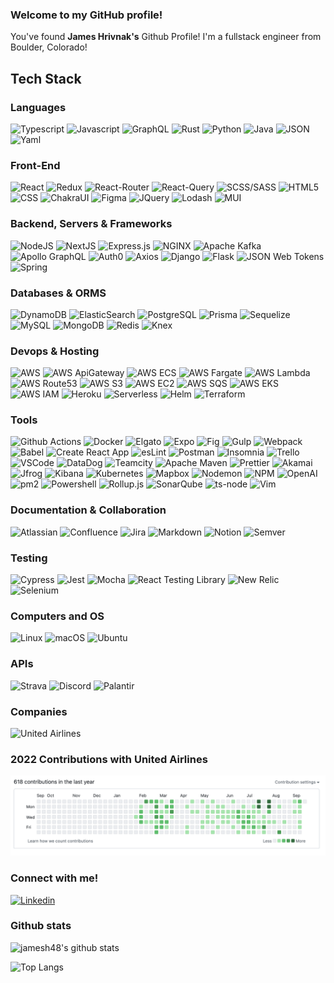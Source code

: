 ### Welcome to my GitHub profile!

<p>
  You've found <strong>James Hrivnak's</strong> Github Profile! I'm a fullstack engineer from Boulder, Colorado!
</p>

## Tech Stack


### Languages

<p>
  <img alt="Typescript" src="https://img.shields.io/badge/typescript-%23007ACC.svg?style=for-the-badge&logo=typescript&logoColor=white"/> 
  
  <img alt="Javascript" src="https://img.shields.io/badge/JavaScript-F7DF1E?logo=JavaScript&logoColor=black&style=for-the-badge" />
  
  <img alt="GraphQL" src="https://img.shields.io/badge/-GraphQL-E10098?style=for-the-badge&logo=graphql&logoColor=white" />
  
  <img alt="Rust" src="https://img.shields.io/badge/rust-%23000000.svg?style=for-the-badge&logo=rust&logoColor=white"/>
  
  <img alt="Python" src="https://img.shields.io/badge/python-3670A0?style=for-the-badge&logo=python&logoColor=ffdd54" />

  <img alt="Java" src="https://img.shields.io/badge/Java-ED8B00?style=for-the-badge&logo=openjdk&logoColor=white" />

  <img alt="JSON" src="https://img.shields.io/badge/JSON-000?logo=json&logoColor=fff&style=for-the-badge" />

  <img alt="Yaml" src="https://img.shields.io/badge/YAML-CB171E?logo=yaml&logoColor=fff&style=for-the-badge" /> 
</p>

### Front-End

<p>
  <img alt="React" src="https://img.shields.io/badge/React-61DAFB?logo=react&logoColor=black&style=for-the-badge" />

  <img alt="Redux" src="https://img.shields.io/badge/redux-%23593d88.svg?style=for-the-badge&logo=redux&logoColor=white"/>

  <img alt="React-Router" src="https://img.shields.io/badge/React_Router-CA4245?style=for-the-badge&logo=react-router&logoColor=white" />

  <img alt="React-Query" src="https://img.shields.io/badge/-React%20Query-FF4154?style=for-the-badge&logo=react%20query&logoColor=white"/>
  
  <img alt="SCSS/SASS" src="https://img.shields.io/badge/SASS-hotpink.svg?style=for-the-badge&logo=SASS&logoColor=white"/>
  
  <img alt="HTML5" src="https://img.shields.io/badge/html5-%23E34F26.svg?style=for-the-badge&logo=html5&logoColor=white" />

  <img alt="CSS" src="https://img.shields.io/badge/CSS-1572B6?logo=css3&logoColor=white&style=for-the-badge" />

  <img alt="ChakraUI" src="https://img.shields.io/badge/Chakra%20UI-319795?logo=chakraui&logoColor=fff&style=for-the-badge" />

  <img alt="Figma" src="https://img.shields.io/badge/Figma-F24E1E?logo=figma&logoColor=fff&style=for-the-badge" />

  <img alt="JQuery" src="https://img.shields.io/badge/jQuery-0769AD?logo=jquery&logoColor=fff&style=for-the-badge" />

  <img alt="Lodash" src="https://img.shields.io/badge/Lodash-3492FF?logo=lodash&logoColor=fff&style=for-the-badge" />

  <img alt="MUI" src="https://img.shields.io/badge/MUI-007FFF?logo=mui&logoColor=fff&style=for-the-badge" />
</p>

### Backend, Servers & Frameworks

<p>
  <img alt="NodeJS" src="https://img.shields.io/badge/NodeJS-088A51?logo=Node.js&logoColor=white&style=for-the-badge" />

  <img alt="NextJS" src="https://img.shields.io/badge/Next-black?style=for-the-badge&logo=next.js&logoColor=white" />
  
  <img alt="Express.js" src="https://img.shields.io/badge/express.js-%23404d59.svg?style=for-the-badge&logo=express&logoColor=%2361DAFB"/>
  
  <img alt="NGINX" src="https://img.shields.io/badge/nginx-%23009639.svg?style=for-the-badge&logo=nginx&logoColor=white" />

  <img alt="Apache Kafka" src="https://img.shields.io/badge/Apache%20Kafka-231F20?logo=apachekafka&logoColor=fff&style=for-the-badge" />

  <img alt="Apollo GraphQL" src="https://img.shields.io/badge/Apollo%20GraphQL-311C87?logo=apollographql&logoColor=fff&style=for-the-badge" />

  <img alt="Auth0" src="https://img.shields.io/badge/Auth0-EB5424?logo=auth0&logoColor=fff&style=for-the-badge"/>

  <img alt="Axios" src="https://img.shields.io/badge/Axios-5A29E4?logo=axios&logoColor=fff&style=for-the-badge"/>

  <img alt="Django" src="https://img.shields.io/badge/Django-092E20?logo=django&logoColor=fff&style=for-the-badge" />

  <img alt="Flask" src="https://img.shields.io/badge/Flask-000?logo=flask&logoColor=fff&style=for-the-badge" />

  <img alt="JSON Web Tokens" src="https://img.shields.io/badge/JSON%20Web%20Tokens-000?logo=jsonwebtokens&logoColor=fff&style=for-the-badge" />

  <img alt="Spring" src="https://img.shields.io/badge/Spring-6DB33F?logo=spring&logoColor=fff&style=for-the-badge" />
</p>


### Databases & ORMS

<p>
  <img alt="DynamoDB" src="https://img.shields.io/badge/Amazon%20DynamoDB-4053D6?style=for-the-badge&logo=Amazon%20DynamoDB&logoColor=white" />

  <img alt="ElasticSearch" src="https://img.shields.io/badge/Elasticsearch-005571?logo=elasticsearch&logoColor=fff&style=for-the-badge" />
  
  <img alt="PostgreSQL" src="https://img.shields.io/badge/PostgreSQL-336791?logo=postgresql&logoColor=white&style=for-the-badge" />

  <img alt="Prisma" src="https://img.shields.io/badge/Prisma-3982CE?style=for-the-badge&logo=Prisma&logoColor=white" />
  
  <img alt="Sequelize" src="https://img.shields.io/badge/Sequelize-52B0E7?style=for-the-badge&logo=Sequelize&logoColor=white"/>
  
  <img alt="MySQL" src="https://img.shields.io/badge/mysql-%2300f.svg?style=for-the-badge&logo=mysql&logoColor=white"/>
  
  <img alt="MongoDB" src="https://img.shields.io/badge/MongoDB-47A248?logo=mongodb&logoColor=white&style=for-the-badge" />
  
  <img alt="Redis" src="https://img.shields.io/badge/redis-%23DD0031.svg?style=for-the-badge&logo=redis&logoColor=white" />

  <img alt="Knex" src="https://img.shields.io/badge/Knex.js-D26B38?logo=knexdotjs&logoColor=fff&style=for-the-badge" />
</p>

### Devops & Hosting
<p>
  <img alt="AWS" src="https://img.shields.io/badge/AWS-%23FF9900.svg?style=for-the-badge&logo=amazon-aws&logoColor=white"/>

  <img alt="AWS ApiGateway" src="https://img.shields.io/badge/Amazon%20API%20Gateway-FF4F8B?logo=amazonapigateway&logoColor=fff&style=for-the-badge" />
  
  <img alt="AWS ECS" src="https://img.shields.io/badge/Amazon%20ECS-F90?logo=amazonecs&logoColor=fff&style=for-the-badge"/>

  <img alt="AWS Fargate" src="https://img.shields.io/badge/AWS%20Fargate-F90?logo=awsfargate&logoColor=fff&style=for-the-badge" />

  <img alt="AWS Lambda" src="https://img.shields.io/badge/AWS%20Lambda-F90?logo=awslambda&logoColor=fff&style=for-the-badge" />

  <img alt="AWS Route53" src="https://img.shields.io/badge/Amazon%20Route%2053-8C4FFF?logo=amazonroute53&logoColor=fff&style=for-the-badge" />
  
  <img alt="AWS S3" src="https://img.shields.io/badge/Amazon%20S3-569A31?logo=amazons3&logoColor=fff&style=for-the-badge"/>

  <img alt="AWS EC2" src="https://img.shields.io/badge/Amazon%20EC2-F90?logo=amazonec2&logoColor=fff&style=for-the-badge"/>

  <img alt="AWS SQS" src="https://img.shields.io/badge/Amazon%20SQS-FF4F8B?logo=amazonsqs&logoColor=fff&style=for-the-badge" />
  
  <img alt="AWS EKS" src="https://img.shields.io/badge/Amazon%20EKS-F90?logo=amazoneks&logoColor=fff&style=for-the-badge" />

  <img alt="AWS IAM" src="https://img.shields.io/badge/Amazon%20Identity%20Access%20Management-DD344C?logo=amazoniam&logoColor=fff&style=for-the-badge" />

  <img alt="Heroku" src="https://img.shields.io/badge/Heroku-430098?logo=heroku&logoColor=fff&style=for-the-badge" />

  <img alt="Serverless" src="https://img.shields.io/badge/Serverless-FD5750?logo=serverless&logoColor=fff&style=for-the-badge" />

  <img alt="Helm" src="https://img.shields.io/badge/Helm-0F1689?logo=helm&logoColor=fff&style=for-the-badge" />

  <img alt="Terraform" src="https://img.shields.io/badge/Terraform-844FBA?logo=terraform&logoColor=fff&style=for-the-badge" />
</p>


### Tools
<p>  
  <img alt="Github Actions" src="https://img.shields.io/badge/GitHub%20Actions-2088FF?logo=githubactions&logoColor=fff&style=for-the-badge" />

  <img alt="Docker" src="https://img.shields.io/badge/docker-%230db7ed.svg?style=for-the-badge&logo=docker&logoColor=white"/>

  <img alt="Elgato" src="https://img.shields.io/badge/Elgato-101010?logo=elgato&logoColor=fff&style=for-the-badge" />

  <img alt="Expo" src="https://img.shields.io/badge/Expo-000020?logo=expo&logoColor=fff&style=for-the-badge" />

  <img alt="Fig" src="https://img.shields.io/badge/Fig-000?logo=fig&logoColor=fff&style=for-the-badge" />
  
  <img alt="Gulp" src="https://img.shields.io/badge/GULP-%23CF4647.svg?style=for-the-badge&logo=gulp&logoColor=white"/>
  
  <img alt="Webpack" src="https://img.shields.io/badge/webpack-%238DD6F9.svg?style=for-the-badge&logo=webpack&logoColor=black"/>
  
  <img alt="Babel" src="https://img.shields.io/badge/Babel-F9DC3e?style=for-the-badge&logo=babel&logoColor=black"/>

  <img alt="Create React App" src="https://img.shields.io/badge/Create%20React%20App-09D3AC?logo=createreactapp&logoColor=fff&style=for-the-badge"/>
  
  <img alt="esLint" src="https://img.shields.io/badge/ESLint-4B3263?style=for-the-badge&logo=eslint&logoColor=white"/>
  
  <img alt="Postman" src="https://img.shields.io/badge/Postman-FF6C37?style=for-the-badge&logo=postman&logoColor=white"/>

  <img alt="Insomnia" src="https://img.shields.io/badge/Insomnia-4000BF?logo=insomnia&logoColor=fff&style=for-the-badge" />
  
  <img alt="Trello" src="https://img.shields.io/badge/Trello-%23026AA7.svg?style=for-the-badge&logo=Trello&logoColor=white"/>
  
  <img alt="VSCode" src="https://img.shields.io/badge/Visual%20Studio%20Code-0078d7.svg?style=for-the-badge&logo=visual-studio-code&logoColor=white"/>
  
  <img alt="DataDog" src="https://img.shields.io/badge/datadog-%23632CA6.svg?style=for-the-badge&logo=datadog&logoColor=white"/>

  <img alt="Teamcity" src="https://img.shields.io/badge/TeamCity-000?logo=teamcity&logoColor=fff&style=for-the-badge" />

  <img alt="Apache Maven" src="https://img.shields.io/badge/Apache%20Maven-C71A36?logo=apachemaven&logoColor=fff&style=for-the-badge" />

  <img alt="Prettier" src="https://img.shields.io/badge/Prettier-F7B93E?logo=prettier&logoColor=fff&style=for-the-badge" />

  <img alt="Akamai" src="https://img.shields.io/badge/Akamai-0096D6?logo=akamai&logoColor=fff&style=for-the-badge" />

  <img alt="Jfrog" src="https://img.shields.io/badge/JFrog-40BE46?logo=jfrog&logoColor=fff&style=for-the-badge" />

  <img alt="Kibana" src="https://img.shields.io/badge/Kibana-005571?logo=kibana&logoColor=fff&style=for-the-badge" />

  <img alt="Kubernetes" src="https://img.shields.io/badge/Kubernetes-326CE5?logo=kubernetes&logoColor=fff&style=for-the-badge" />

  <img alt="Mapbox" src="https://img.shields.io/badge/Mapbox-000?logo=mapbox&logoColor=fff&style=for-the-badge"/>

  <img alt="Nodemon" src="https://img.shields.io/badge/Nodemon-76D04B?logo=nodemon&logoColor=fff&style=for-the-badge" />

  <img alt="NPM" src="https://img.shields.io/badge/npm-CB3837?logo=npm&logoColor=fff&style=for-the-badge" />

  <img alt="OpenAI" src="https://img.shields.io/badge/OpenAI-412991?logo=openai&logoColor=fff&style=for-the-badge" />

  <img alt="pm2" src="https://img.shields.io/badge/PM2-2B037A?logo=pm2&logoColor=fff&style=for-the-badge" />

  <img alt="Powershell" src="https://img.shields.io/badge/PowerShell-5391FE?logo=powershell&logoColor=fff&style=for-the-badge" />

  <img alt="Rollup.js" src="https://img.shields.io/badge/rollup.js-EC4A3F?logo=rollupdotjs&logoColor=fff&style=for-the-badge" />

  <img alt="SonarQube" src="https://img.shields.io/badge/SonarQube-4E9BCD?logo=sonarqube&logoColor=fff&style=for-the-badge" />

  <img alt="ts-node" src="https://img.shields.io/badge/ts--node-3178C6?logo=tsnode&logoColor=fff&style=for-the-badge" />

  <img alt="Vim" src="https://img.shields.io/badge/Vim-019733?logo=vim&logoColor=fff&style=for-the-badge" />
  
</p>

### Documentation & Collaboration

<p>
  <img alt="Atlassian" src="https://img.shields.io/badge/Atlassian-0052CC?logo=atlassian&logoColor=fff&style=for-the-badge" />

  <img alt="Confluence" src="https://img.shields.io/badge/Confluence-172B4D?logo=confluence&logoColor=fff&style=for-the-badge" />

  <img alt="Jira" src="https://img.shields.io/badge/Jira-0052CC?logo=jira&logoColor=fff&style=for-the-badge" />

  <img alt="Markdown" src="https://img.shields.io/badge/Markdown-000?logo=markdown&logoColor=fff&style=for-the-badge" />

  <img alt="Notion" src="https://img.shields.io/badge/Notion-000?logo=notion&logoColor=fff&style=for-the-badge" />

  <img alt="Semver" src="https://img.shields.io/badge/SemVer-3F4551?logo=semver&logoColor=fff&style=for-the-badge" />
</p>

### Testing
<p>
  <img alt="Cypress" src="https://img.shields.io/badge/Cypress-69D3A7?logo=cypress&logoColor=fff&style=for-the-badge" />
  
  <img alt="Jest" src="https://img.shields.io/badge/-jest-%23C21325?style=for-the-badge&logo=jest&logoColor=white"/>
    
  <img alt="Mocha" src="https://img.shields.io/badge/-mocha-%238D6748?style=for-the-badge&logo=mocha&logoColor=white"/>
  
  <img alt="React Testing Library" src="https://img.shields.io/badge/-TestingLibrary-%23E33332?style=for-the-badge&logo=testing-library&logoColor=white"/>

  <img alt="New Relic" src="https://img.shields.io/badge/New%20Relic-1CE783?logo=newrelic&logoColor=000&style=for-the-badge" />

  <img alt="Selenium" src="https://img.shields.io/badge/Selenium-43B02A?logo=selenium&logoColor=fff&style=for-the-badge" />
</p>

### Computers and OS
<p>
  <img alt="Linux" src="https://img.shields.io/badge/Linux-FCC624?logo=linux&logoColor=000&style=for-the-badge" />

  <img alt="macOS" src="https://img.shields.io/badge/macOS-000?logo=macos&logoColor=fff&style=for-the-badge" />

  <img alt="Ubuntu" src="https://img.shields.io/badge/Ubuntu-E95420?logo=ubuntu&logoColor=fff&style=for-the-badge" />
</p>

### APIs
<p>
  <img alt="Strava" src="https://img.shields.io/badge/Strava-FC4C02?logo=strava&logoColor=fff&style=for-the-badge" />

  <img alt="Discord" src="https://img.shields.io/badge/Discord-5865F2?logo=discord&logoColor=fff&style=for-the-badge"/>

  <img alt="Palantir" src="https://img.shields.io/badge/Palantir-101113?logo=palantir&logoColor=fff&style=for-the-badge" />
</p>

### Companies
<p>
  <img alt="United Airlines" src="https://img.shields.io/badge/United%20Airlines-024?logo=unitedairlines&logoColor=fff&style=for-the-badge" />
</p>

### 2022 Contributions with United Airlines
![2022 Contributions](2022contributionsunitedairlines.png)

### Connect with me!

<p>
  <a target="_blank" href="https://www.linkedin.com/in/james-hrivnak/">
    <img alt="Linkedin" src="https://img.shields.io/badge/linkedin-0077B5?logo=linkedin&logoColor=white&style=for-the-badge" />
  </a>
</p>

### Github stats

![jamesh48's github stats](https://github-readme-stats.vercel.app/api?username=jamesh48&count_private=true&show_icons=true&theme=tokyonight&hide=stars)

![Top Langs](https://github-readme-stats.vercel.app/api/top-langs/?username=jamesh48&theme=tokyonight&layout=compact)
